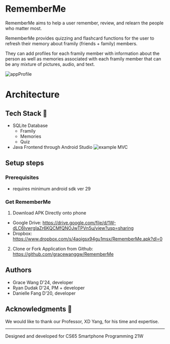 # RememberMe

RememberMe aims to help a user remember, review, and relearn the people who matter most.

RememberMe provides quizzing and flashcard functions for the user to refresh their memory about framily (friends + family) members.

They can add profiles for each framily member with information about the person as well as memories associated with each framily member that can be any mixture of pictures, audio, and text.

![appProfile](https://i.imgur.com/tkyiuAh.png)

# Architecture

## Tech Stack 🥞
- SQLite Database
    - Framily
    - Memories
    - Quiz
- Java Frontend through Android Studio
![example MVC](https://i.imgur.com/76GvjeH.png)

## Setup steps

### Prerequisites
- requires minimum android sdk ver 29


### Get RememberMe

1. Download APK Directly onto phone
- Google Drive: https://drive.google.com/file/d/1W-dLC6lvwrgIaZr6KQCMfQNOJwTPVn5u/view?usp=sharing
- Dropbox: https://www.dropbox.com/s/4aoigsx94gu1msx/RememberMe.apk?dl=0
2. Clone or Fork Application from Github: https://github.com/gracewanggw/RememberMe


## Authors
* Grace Wang D'24, developer
* Ryan Dudak D'24, PM + developer
* Danielle Fang D'20, developer


## Acknowledgments 🤝
We would like to thank our Professor, XD Yang, for his time and expertise.

---
Designed and developed for CS65 Smartphone Programming 21W


